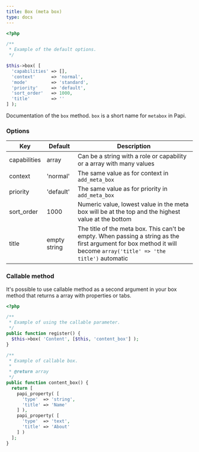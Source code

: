 ```yaml
---
title: Box (meta box)
type: docs
---
```


```php
<?php

/**
 * Example of the default options.
 */

$this->box( [
  'capabilities' => [],
  'context'      => 'normal',
  'mode'         => 'standard',
  'priority'     => 'default',
  'sort_order'   => 1000,
  'title'        => ''
] );
```

Documentation of the `box` method. `box` is a short name for `metabox` in Papi.

### Options

Key          | Default      | Description
-------------|--------------|---------------------------------------------------
capabilities | array        | Can be a string with a role or capability or a array with many values
context      | 'normal'     | The same value as for context in `add_meta_box`
priority     | 'default'    | The same value as for priority in `add_meta_box`
sort_order   | 1000         | Numeric value, lowest value in the meta box will be at the top and the highest value at the bottom
title        | empty string | The title of the meta box. This can't be empty. When passing a string as the first argument for box method it will become `array('title' => 'the title')` automatic

### Callable method

It's possible to use callable method as a second argument in your box method
that returns a array with properties or tabs.

```php
<?php

/**
 * Example of using the callable parameter.
 */
public function register() {
  $this->box( 'Content', [$this, 'content_box'] );
}

/**
 * Example of callable box.
 *
 * @return array
 */
public function content_box() {
  return [
    papi_property( [
      'type'  => 'string',
      'title' => 'Name'
    ] ),
    papi_property( [
      'type'  => 'text',
      'title' => 'About'
    ] )
  ];
}
```
